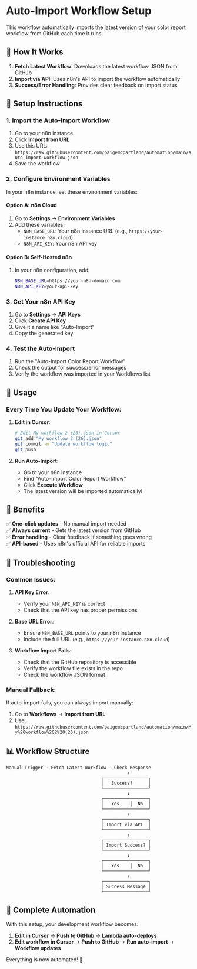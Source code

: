 # Auto-Import Workflow Setup

This workflow automatically imports the latest version of your color report workflow from GitHub each time it runs.

## 🎯 How It Works

1. **Fetch Latest Workflow**: Downloads the latest workflow JSON from GitHub
2. **Import via API**: Uses n8n's API to import the workflow automatically
3. **Success/Error Handling**: Provides clear feedback on import status

## 🚀 Setup Instructions

### 1. Import the Auto-Import Workflow

1. Go to your n8n instance
2. Click **Import from URL**
3. Use this URL: `https://raw.githubusercontent.com/paigemcpartland/automation/main/auto-import-workflow.json`
4. Save the workflow

### 2. Configure Environment Variables

In your n8n instance, set these environment variables:

#### Option A: n8n Cloud
1. Go to **Settings** → **Environment Variables**
2. Add these variables:
   - `N8N_BASE_URL`: Your n8n instance URL (e.g., `https://your-instance.n8n.cloud`)
   - `N8N_API_KEY`: Your n8n API key

#### Option B: Self-Hosted n8n
1. In your n8n configuration, add:
   ```bash
   N8N_BASE_URL=https://your-n8n-domain.com
   N8N_API_KEY=your-api-key
   ```

### 3. Get Your n8n API Key

1. Go to **Settings** → **API Keys**
2. Click **Create API Key**
3. Give it a name like "Auto-Import"
4. Copy the generated key

### 4. Test the Auto-Import

1. Run the "Auto-Import Color Report Workflow"
2. Check the output for success/error messages
3. Verify the workflow was imported in your Workflows list

## 🔄 Usage

### Every Time You Update Your Workflow:

1. **Edit in Cursor**:
   ```bash
   # Edit My workflow 2 (26).json in Cursor
   git add "My workflow 2 (26).json"
   git commit -m "Update workflow logic"
   git push
   ```

2. **Run Auto-Import**:
   - Go to your n8n instance
   - Find "Auto-Import Color Report Workflow"
   - Click **Execute Workflow**
   - The latest version will be imported automatically!

## 🎯 Benefits

✅ **One-click updates** - No manual import needed  
✅ **Always current** - Gets the latest version from GitHub  
✅ **Error handling** - Clear feedback if something goes wrong  
✅ **API-based** - Uses n8n's official API for reliable imports  

## 🔧 Troubleshooting

### Common Issues:

1. **API Key Error**:
   - Verify your `N8N_API_KEY` is correct
   - Check that the API key has proper permissions

2. **Base URL Error**:
   - Ensure `N8N_BASE_URL` points to your n8n instance
   - Include the full URL (e.g., `https://your-instance.n8n.cloud`)

3. **Workflow Import Fails**:
   - Check that the GitHub repository is accessible
   - Verify the workflow file exists in the repo
   - Check the workflow JSON format

### Manual Fallback:

If auto-import fails, you can always import manually:
1. Go to **Workflows** → **Import from URL**
2. Use: `https://raw.githubusercontent.com/paigemcpartland/automation/main/My%20workflow%202%20(26).json`

## 📊 Workflow Structure

```
Manual Trigger → Fetch Latest Workflow → Check Response
                                              ↓
                                    ┌─────────────────┐
                                    │   Success?      │
                                    └─────────────────┘
                                              ↓
                                    ┌─────────────────┐
                                    │   Yes    │  No  │
                                    └─────────────────┘
                                              ↓
                                    ┌─────────────────┐
                                    │ Import via API  │
                                    └─────────────────┘
                                              ↓
                                    ┌─────────────────┐
                                    │ Import Success? │
                                    └─────────────────┘
                                              ↓
                                    ┌─────────────────┐
                                    │   Yes    │  No  │
                                    └─────────────────┘
                                              ↓
                                    ┌─────────────────┐
                                    │ Success Message │
                                    └─────────────────┘
```

## 🎉 Complete Automation

With this setup, your development workflow becomes:

1. **Edit in Cursor** → **Push to GitHub** → **Lambda auto-deploys**
2. **Edit workflow in Cursor** → **Push to GitHub** → **Run auto-import** → **Workflow updates**

Everything is now automated! 🚀 